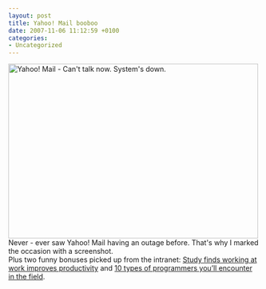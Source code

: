 ```yaml
---
layout: post
title: Yahoo! Mail booboo
date: 2007-11-06 11:12:59 +0100
categories:
- Uncategorized
---
```

<p><a href="http://www.rusiczki.net/blog/blogpics/yahoo-mail-down.php" onclick="window.open('http://www.rusiczki.net/blog/blogpics/yahoo-mail-down.php','popup','width=782,height=548,scrollbars=no,resizable=no,toolbar=no,directories=no,location=no,menubar=no,status=no,left=0,top=0'); return false"><img src="http://www.rusiczki.net/blog/blogpics/yahoo-mail-down-thumb.gif" width="500" height="350" border="0" alt="Yahoo! Mail - Can't talk now. System's down." class="image"/></a><br />
Never - ever saw Yahoo! Mail having an outage before. That's why I marked the occasion with a screenshot.<br />
Plus two funny bonuses picked up from the intranet: <a href="http://www.theonion.com/content/news/study_finds_working_at_work">Study finds working at work improves productivity</a> and <a href="http://blogs.techrepublic.com.com/10things/?p=262">10 types of programmers you’ll encounter in the field</a>.</p>
